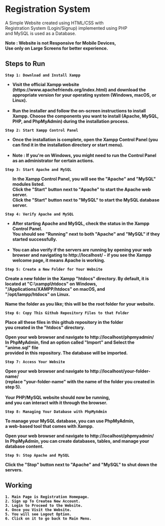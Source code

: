 # Registration System

A Simple Website created using HTML/CSS with \
Registration System (Login/Signup) implemented using PHP \
and MySQL is used as a Database.

<b> Note : Website is not Responsive for Mobile Devices, <br>
Use only on Large Screens for better experience. <b>
    
## Steps to Run

    Step 1: Download and Install Xampp

<ul>
<li>Visit the official Xampp website (https://www.apachefriends.org/index.html) and download the appropriate version for your operating system (Windows, macOS, or Linux).
</li>
<br>
<li>Run the installer and follow the on-screen instructions to install Xampp. Choose the components you want to install (Apache, MySQL, PHP, and PhpMyAdmin) during the installation process.
</li>
</ul>

    Step 2: Start Xampp Control Panel

<ul>
<li> 
Once the installation is complete, open the Xampp Control Panel (you can find it in the installation directory or start menu).
</li>
<br>
<li>
Note : If you're on Windows, you might need to run the Control Panel as an administrator for certain actions.
</li>
</ul>

    Step 3: Start Apache and MySQL

<ul>
In the Xampp Control Panel, you will see the "Apache" and "MySQL" modules listed. <br>
Click the "Start" button next to "Apache" to start the Apache web server. <br>
Click the "Start" button next to "MySQL" to start the MySQL database server.
</ul>

    Step 4: Verify Apache and MySQL

<ul>
<li>
After starting Apache and MySQL, check the status in the Xampp Control Panel. <br> You should see "Running" next to both "Apache" and "MySQL" if they started successfully.
</li>
<br>
<li>
You can also verify if the servers are running by opening your web browser and navigating to http://localhost/ - if you see the Xampp welcome page, it means Apache is working.
</li>
</ul>

    Step 5: Create a New Folder for Your Website

Create a new folder in the Xampp "htdocs" directory. By default, it is located at "C:\xampp\htdocs" on Windows, <br> "/Applications/XAMPP/htdocs" on macOS, and <br> "/opt/lampp/htdocs" on Linux. <br>

Name the folder as you like; this will be the root folder for your website.

    Step 6: Copy This Github Repository Files to that Folder

Place all these files in this github repository in the folder <br> you created in the "htdocs" directory.

Open your web browser and navigate to http://localhost/phpmyadmin/
<br> In PhpMyAdmin, find an option called "Import" and
Select the "anime.sql" file <br> provided in this repository.
The database will be imported.

    Step 7: Access Your Website

Open your web browser and navigate to http://localhost/your-folder-name/ <br> (replace "your-folder-name" with the name of the folder you created in step 5). <br> <br>
Your PHP/MySQL website should now be running, <br> and you can interact with it through the browser.

    Step 8: Managing Your Database with PhpMyAdmin

To manage your MySQL database, you can use PhpMyAdmin, <br> a web-based tool that comes with Xampp. <br>

Open your web browser and navigate to http://localhost/phpmyadmin/
<br> In PhpMyAdmin, you can create databases, tables, and manage your database content.

    Step 9: Stop Apache and MySQL

Click the "Stop" button next to "Apache" and "MySQL" 
to shut down the servers.


## Working

    1. Main Page is Registration Homepage.
    2. Sign up To Createa New Account.
    3. Login to Proceed to the Website.
    4. Once you Visit the Website.
    5. You will see Logout Option.
    6. Click on it to go back to Main Menu.

